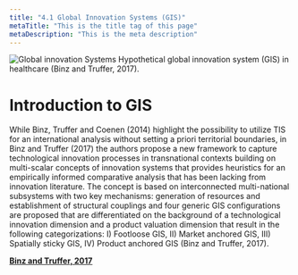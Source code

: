 ```yaml
---
title: "4.1 Global Innovation Systems (GIS)"
metaTitle: "This is the title tag of this page"
metaDescription: "This is the meta description"
---
```


![Global innovation Systems](https://ars.els-cdn.com/content/image/1-s2.0-S0048733317300951-fx1_lrg.jpg)
Hypothetical global innovation system (GIS) in healthcare (Binz and Truffer, 2017).

# Introduction to GIS

While Binz, Truffer and Coenen (2014) highlight the possibility to utilize TIS for an international analysis without setting a priori territorial boundaries, in Binz and Truffer (2017) the authors propose a new framework to capture technological innovation processes in transnational contexts building on multi-scalar concepts of innovation systems that provides heuristics for an empirically informed comparative analysis that has been lacking from innovation literature.
The concept is based on interconnected multi-national subsystems with two key mechanisms: generation of resources and establishment of structural couplings and four generic GIS configurations are proposed that are differentiated on the background of a technological innovation dimension and a product valuation dimension that result in the following categorizations: I) Footloose GIS, II) Market anchored GIS, III) Spatially sticky GIS, IV) Product anchored GIS (Binz and Truffer, 2017).

<b><a href="https://www.sciencedirect.com/science/article/pii/S0048733317300951" target="_blank">Binz and Truffer, 2017</a></b>

